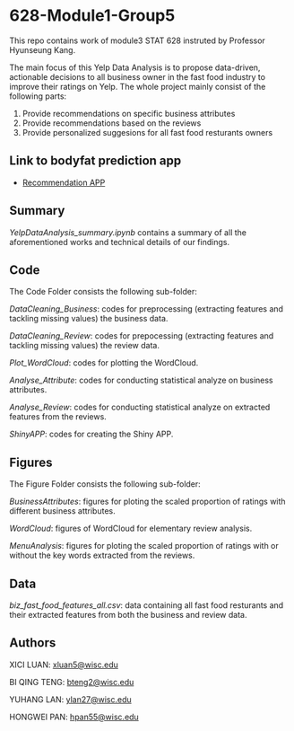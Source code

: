# 628-Module1-Group5

This repo contains work of module3 STAT 628 instruted by Professor Hyunseung Kang.

The main focus of this Yelp Data Analysis is to propose data-driven, actionable decisions to all business owner in the fast food industry to improve their ratings on Yelp. The whole project mainly consist of the following parts:

1. Provide recommendations on specific business attributes
2. Provide recommendations based on the reviews
3. Provide personalized suggesions for all fast food resturants owners

## Link to bodyfat prediction app

- [Recommendation APP](https://hpan55.shinyapps.io/change2/)

## Summary

*YelpDataAnalysis_summary.ipynb* contains a summary of all the aforementioned works and technical details of our findings.


## Code

The Code Folder consists the following sub-folder:

*DataCleaning_Business*: codes for preprocessing (extracting features and tackling missing values) the business data.

*DataCleaning_Review*: codes for prepocessing (extracting features and tackling missing values) the review data. 

*Plot_WordCloud*: codes for plotting the WordCloud.

*Analyse_Attribute*: codes for conducting statistical analyze on business attributes. 

*Analyse_Review*: codes for conducting statistical analyze on extracted features from the reviews. 

*ShinyAPP*: codes for creating the Shiny APP.

## Figures

The Figure Folder consists the following sub-folder:

*BusinessAttributes*: figures for ploting the scaled proportion of ratings with different business attributes.

*WordCloud*: figures of WordCloud for elementary review analysis. 

*MenuAnalysis*: figures for ploting the scaled proportion of ratings with or without the key words extracted from the reviews.


## Data

*biz_fast_food_features_all.csv*: data containing all fast food resturants and their extracted features from both the business and review data. 

## Authors

XICI LUAN: xluan5@wisc.edu

BI QING TENG: bteng2@wisc.edu

YUHANG LAN: ylan27@wisc.edu

HONGWEI PAN: hpan55@wisc.edu
